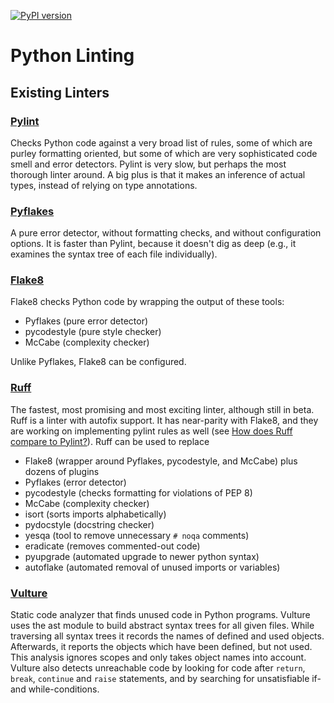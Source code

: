 [![PyPI version](https://badge.fury.io/py/dsp-tools.svg)](https://badge.fury.io/py/dsp-tools)

# Python Linting

## Existing Linters

### [Pylint](https://pypi.org/project/pylint/)

Checks Python code against a very broad list of rules, 
some of which are purley formatting oriented, 
but some of which are very sophisticated code smell and error detectors.
Pylint is very slow, but perhaps the most thorough linter around. 
A big plus is that it makes an inference of actual types, 
instead of relying on type annotations.

### [Pyflakes](https://pypi.org/project/pyflakes/)

A pure error detector, without formatting checks, and without configuration options.
It is faster than Pylint, because it doesn't dig as deep
(e.g., it examines the syntax tree of each file individually).

### [Flake8](https://pypi.org/project/flake8/)

Flake8 checks Python code by wrapping the output of these tools:

- Pyflakes (pure error detector)
- pycodestyle (pure style checker)
- McCabe (complexity checker)

Unlike Pyflakes, Flake8 can be configured.

### [Ruff](https://pypi.org/project/ruff/)

The fastest, most promising and most exciting linter, although still in beta.
Ruff is a linter with autofix support.
It has near-parity with Flake8, and they are working on implementing pylint rules as well
(see [How does Ruff compare to Pylint?](https://beta.ruff.rs/docs/faq/#how-does-ruff-compare-to-pylint)).
Ruff can be used to replace 

- Flake8 (wrapper around Pyflakes, pycodestyle, and McCabe) plus dozens of plugins
- Pyflakes (error detector)
- pycodestyle (checks formatting for violations of PEP 8)
- McCabe (complexity checker)
- isort (sorts imports alphabetically)
- pydocstyle (docstring checker)
- yesqa (tool to remove unnecessary `# noqa` comments)
- eradicate (removes commented-out code)
- pyupgrade (automated upgrade to newer python syntax)
- autoflake (automated removal of unused imports or variables)

### [Vulture](https://pypi.org/project/vulture/)

Static code analyzer that finds unused code in Python programs. 
Vulture uses the ast module to build abstract syntax trees for all given files. 
While traversing all syntax trees it records the names of defined and used objects. 
Afterwards, it reports the objects which have been defined, but not used. 
This analysis ignores scopes and only takes object names into account.
Vulture also detects unreachable code by looking for code after `return`, `break`, `continue` and `raise` statements, 
and by searching for unsatisfiable if- and while-conditions.
